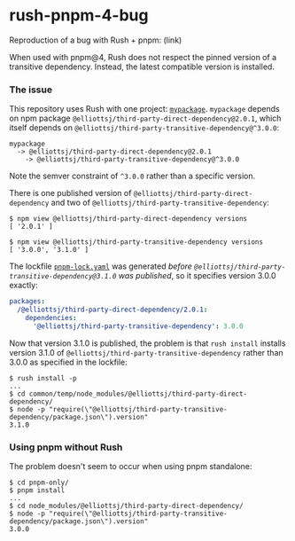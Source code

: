 # rush-pnpm-4-bug

Reproduction of a bug with Rush + pnpm: (link)

When used with pnpm@4, Rush does not respect the pinned version of a transitive dependency. Instead, the latest compatible version is installed.

### The issue

This repository uses Rush with one project: [`mypackage`](packages/mypackage). `mypackage` depends on npm package `@elliottsj/third-party-direct-dependency@2.0.1`, which itself depends on `@elliottsj/third-party-transitive-dependency@^3.0.0`:

```
mypackage
  -> @elliottsj/third-party-direct-dependency@2.0.1
    -> @elliottsj/third-party-transitive-dependency@^3.0.0
```

Note the semver constraint of `^3.0.0` rather than a specific version.

There is one published version of `@elliottsj/third-party-direct-dependency` and two of `@elliottsj/third-party-transitive-dependency`:

```sh-session
$ npm view @elliottsj/third-party-direct-dependency versions
[ '2.0.1' ]
```

```sh-session
$ npm view @elliottsj/third-party-transitive-dependency versions
[ '3.0.0', '3.1.0' ]
```

The lockfile [`pnpm-lock.yaml`](common/config/rush/pnpm-lock.yaml) was generated _before `@elliottsj/third-party-transitive-dependency@3.1.0` was published_, so it specifies version 3.0.0 exactly:

```yaml
packages:
  /@elliottsj/third-party-direct-dependency/2.0.1:
    dependencies:
      '@elliottsj/third-party-transitive-dependency': 3.0.0
```

Now that version 3.1.0 is published, the problem is that `rush install` installs version 3.1.0 of `@elliottsj/third-party-transitive-dependency` rather than 3.0.0 as specified in the lockfile:

```sh-session
$ rush install -p
...
$ cd common/temp/node_modules/@elliottsj/third-party-direct-dependency/
$ node -p "require(\"@elliottsj/third-party-transitive-dependency/package.json\").version"
3.1.0
```

### Using pnpm without Rush

The problem doesn't seem to occur when using pnpm standalone:

```sh-session
$ cd pnpm-only/
$ pnpm install
...
$ cd node_modules/@elliottsj/third-party-direct-dependency/
$ node -p "require(\"@elliottsj/third-party-transitive-dependency/package.json\").version"
3.0.0
```
